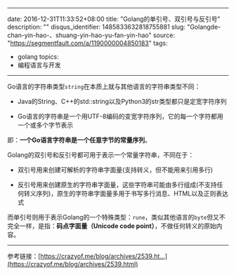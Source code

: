 
---
date: 2016-12-31T11:33:52+08:00
title: "Golang的单引号、双引号与反引号"
description: ""
disqus_identifier: 1485833632818755881
slug: "Golangde-chan-yin-hao-、shuang-yin-hao-yu-fan-yin-hao"
source: "https://segmentfault.com/a/1190000004850183"
tags: 
- golang 
topics:
- 编程语言与开发
---

Go语言的字符串类型`string`在本质上就与其他语言的字符串类型不同：

-   Java的String、C++的std::string以及Python3的str类型都只是定宽字符序列

-   Go语言的字符串是一个用UTF-8编码的变宽字符序列，它的每一个字符都用一个或多个字节表示

即：**一个Go语言字符串是一个任意字节的常量序列**。

Golang的双引号和反引号都可用于表示一个常量字符串，不同在于：

-   双引号用来创建可解析的字符串字面量(支持转义，但不能用来引用多行)

-   反引号用来创建原生的字符串字面量，这些字符串可能由多行组成(不支持任何转义序列)，原生的字符串字面量多用于书写多行消息、HTML以及正则表达式

而单引号则用于表示Golang的一个特殊类型：`rune`，类似其他语言的`byte`但又不完全一样，是指：**码点字面量（Unicode
code point）**，不做任何转义的原始内容。

------------------------------------------------------------------------

参考链接：[https://crazyof.me/blog/archives/2539.ht...](https://crazyof.me/blog/archives/2539.html)

